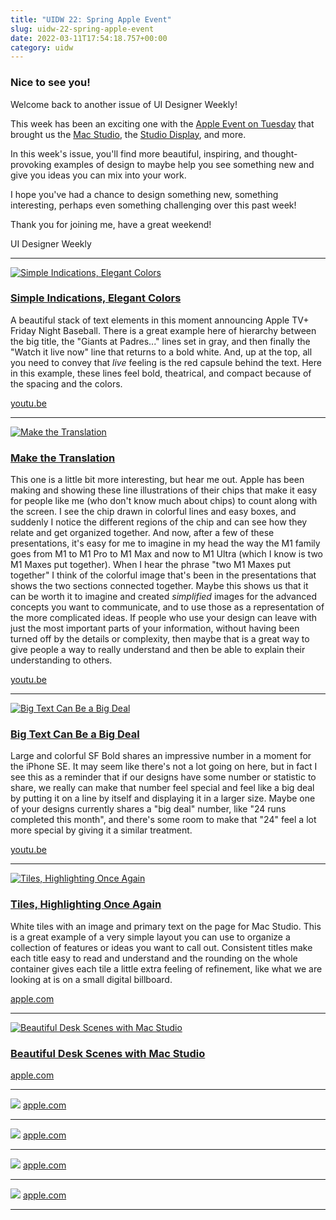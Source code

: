```yaml
---
title: "UIDW 22: Spring Apple Event"
slug: uidw-22-spring-apple-event
date: 2022-03-11T17:54:18.757+00:00
category: uidw
---
```


### Nice to see you!

Welcome back to another issue of UI Designer Weekly!

This week has been an exciting one with the [Apple Event on Tuesday](https://cur.at/r3NaW49?m=web) that brought us the [Mac Studio](https://cur.at/DhO9rvH?m=web), the [Studio Display](https://cur.at/pXKVUAN?m=web), and more.

In this week's issue, you'll find more beautiful, inspiring, and thought-provoking examples of design to maybe help you see something new and give you ideas you can mix into your work.

I hope you've had a chance to design something new, something interesting, perhaps even something challenging over this past week!

Thank you for joining me, have a great weekend!

UI Designer Weekly

---

[![](https://assets.sahandnayebaziz.org/simple-indications-elegant-colors.jpeg "Simple Indications, Elegant Colors")](https://cur.at/m44i8vH?m=web)

### [Simple Indications, Elegant Colors](https://cur.at/m44i8vH?m=web)

A beautiful stack of text elements in this moment announcing Apple TV+ Friday Night Baseball. There is a great example here of hierarchy between the big title, the "Giants at Padres..." lines set in gray, and then finally the "Watch it live now" line that returns to a bold white. And, up at the top, all you need to convey that _live_ feeling is the red capsule behind the text. Here in this example, these lines feel bold, theatrical, and compact because of the spacing and the colors.

[youtu.be](https://cur.at/m44i8vH?m=web)

---

[![](https://assets.sahandnayebaziz.org/make-the-translation.jpeg "Make the Translation")](https://cur.at/JPdkKKe?m=web)

### [Make the Translation](https://cur.at/JPdkKKe?m=web)

This one is a little bit more interesting, but hear me out. Apple has been making and showing these line illustrations of their chips that make it easy for people like me (who don't know much about chips) to count along with the screen. I see the chip drawn in colorful lines and easy boxes, and suddenly I notice the different regions of the chip and can see how they relate and get organized together. And now, after a few of these presentations, it's easy for me to imagine in my head the way the M1 family goes from M1 to M1 Pro to M1 Max and now to M1 Ultra (which I know is two M1 Maxes put together). When I hear the phrase "two M1 Maxes put together" I think of the colorful image that's been in the presentations that shows the two sections connected together. Maybe this shows us that it can be worth it to imagine and created _simplified_ images for the advanced concepts you want to communicate, and to use those as a representation of the more complicated ideas. If people who use your design can leave with just the most important parts of your information, without having been turned off by the details or complexity, then maybe that is a great way to give people a way to really understand and then be able to explain their understanding to others.

[youtu.be](https://cur.at/JPdkKKe?m=web)

---

[![](https://assets.sahandnayebaziz.org/big-text-can-be-a-big-deal.jpeg "Big Text Can Be a Big Deal")](https://cur.at/IjNNwd1?m=web)

### [Big Text Can Be a Big Deal](https://cur.at/IjNNwd1?m=web)

Large and colorful SF Bold shares an impressive number in a moment for the iPhone SE. It may seem like there's not a lot going on here, but in fact I see this as a reminder that if our designs have some number or statistic to share, we really can make that number feel special and feel like a big deal by putting it on a line by itself and displaying it in a larger size. Maybe one of your designs currently shares a "big deal" number, like "24 runs completed this month", and there's some room to make that "24" feel a lot more special by giving it a similar treatment.

[youtu.be](https://cur.at/IjNNwd1?m=web)

---

[![](https://assets.sahandnayebaziz.org/tiles-highlighting-once-again.jpeg "Tiles, Highlighting Once Again")](https://cur.at/cikxuHq?m=web)

### [Tiles, Highlighting Once Again](https://cur.at/cikxuHq?m=web)

White tiles with an image and primary text on the page for Mac Studio. This is a great example of a very simple layout you can use to organize a collection of features or ideas you want to call out. Consistent titles make each title easy to read and understand and the rounding on the whole container gives each tile a little extra feeling of refinement, like what we are looking at is on a small digital billboard.

[apple.com](https://cur.at/cikxuHq?m=web)

---

[![](https://assets.sahandnayebaziz.org/beautiful-desk-scenes-with-mac-studio.jpeg "Beautiful Desk Scenes with Mac Studio")](https://cur.at/mtbzbEI?m=web)

### [Beautiful Desk Scenes with Mac Studio](https://cur.at/mtbzbEI?m=web)

[apple.com](https://cur.at/mtbzbEI?m=web)

---

[![](https://assets.sahandnayebaziz.org/.jpeg " ")](https://cur.at/rleteo2?m=web) [apple.com](https://cur.at/rleteo2?m=web)

---

[![](https://assets.sahandnayebaziz.org/.jpeg " ")](https://cur.at/89mu8OL?m=web) [apple.com](https://cur.at/89mu8OL?m=web)

---

[![](https://assets.sahandnayebaziz.org/.jpeg " ")](https://cur.at/KGJKVpe?m=web) [apple.com](https://cur.at/KGJKVpe?m=web)

---

[![](https://assets.sahandnayebaziz.org/.jpeg " ")](https://cur.at/gXSci0H?m=web) [apple.com](https://cur.at/gXSci0H?m=web)

---
